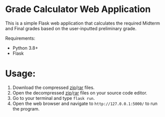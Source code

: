 # Grade Calculator Web Application

This is a simple Flask web application that calculates the required Midterm and Final grades based on the user-inputted preliminary grade.

Requirements:
- Python 3.8+
- Flask

# Usage:
1. Download the compressed [zip](https://github.com/Zeeb0-0/Grade_Calculator/blob/main/Grade_Calculator.zip)/[rar](https://github.com/Zeeb0-0/Grade_Calculator/blob/main/Grade_Calculator.rar) files.
2. Open the decompressed [zip](https://github.com/Zeeb0-0/Grade_Calculator/blob/main/Grade_Calculator.zip)/[rar](https://github.com/Zeeb0-0/Grade_Calculator/blob/main/Grade_Calculator.rar) files on your source code editor.
3. Go to your terminal and type ```flask run```.
4. Open the web browser and navigate to ```http://127.0.0.1:5000/``` to run the program.


